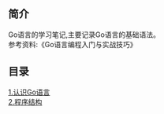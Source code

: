 ## 简介
Go语言的学习笔记,主要记录Go语言的基础语法。  
参考资料:《Go语言编程入门与实战技巧》
## 目录
[1.认识Go语言](./chapter/1.md)   
[2.程序结构](./chapter/2.md) 
